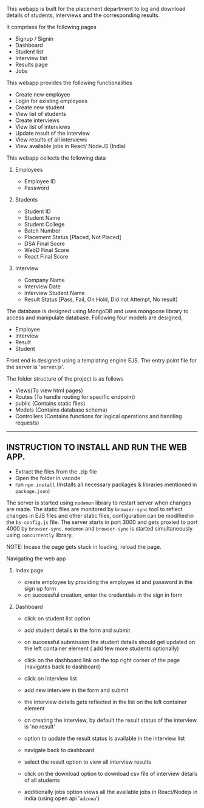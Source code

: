 This webapp is built for the placement department to log and download details of students, interviews and the corresponding results.

It comprises for the following pages
- Signup / Signin
- Dashboard
- Student list
- Interview list
- Results page
- Jobs

This webapp provides the following functionalities
- Create new employee
- Login for existing employees
- Create new student
- View list of students
- Create interviews
- View list of interviews
- Update result of the interview
- View results of all interviews
- View available jobs in React/ NodeJS (India)

This webapp collects the following data
1. Employees
    - Employee ID
    - Password

2. Students
    - Student ID
    - Student Name
    - Student College
    - Batch Number
    - Placement Status [Placed, Not Placed]
    - DSA Final Score
    - WebD Final Score
    - React Final Score

3. Interview
    - Company Name
    - Interview Date
    - Interview Student Name
    - Result Status [Pass, Fail, On Hold, Did not Attempt, No result]

The database is designed using MongoDB and uses mongoose library to access and manipulate database. Following four models are designed,
- Employee
- Interview
- Result
- Student

Front end is designed using a templating engine EJS.
The entry point file for the server is 'server.js'.

The folder structure of the project is as follows
- Views(To view html pages)
- Routes (To handle routing for specific endpoint)
- public (Contains static files)
- Models (Contains database schema)
- Controllers (Contains functions for logical operations and handling requests)

---------------------------------------------------------------------------------------------
INSTRUCTION TO INSTALL AND RUN THE WEB APP.
---------------------------------------------------------------------------------------------

- Extract the files from the .zip file
- Open the folder in vscode
- run `npm install` (Installs all necessary packages & libraries mentioned in `package.json`)

The server is started using `nodemon` library to restart server when changes are made.
The static files are monitored by `browser-sync` tool to reflect changes in EJS files and other static files, configuration can be modified in the `bs-config.js` file. The server starts in port 3000 and gets proxied to port 4000 by `browser-sync`.
`nodemon` and `browser-sync` is started simultaneously using `concurrently` library.

NOTE: Incase the page gets stuck in loading, reload the page.

Navigating the web app

1. Index page
    - create employee by providing the employee id and password in the sign up form
    - on successful creation, enter the credentials in the sign in form

2. Dashboard
    - click on student list option 
    - add student details in the form and submit 
    - on successful submission the student details should get updated on the left container element ( add few more students optionally)

    - click on the dashboard link on the top right corner of the page (navigates back to dashboard)
    - click on interview list 
    - add new interview in the form and submit
    - the interview details gets reflected in the list on the left container element
    - on creating the interview, by default the result status of the interview is 'no result'
    - option to update the result status is available in the interview list
    
    - navigate back to dashboard
    - select the result option to view all interview results

    - click on the download option to download csv file of interview details of all students

    - additionally jobs option views all the available jobs in React/Nodejs in india (using open api '`adzuna`')




